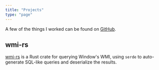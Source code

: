 ```yaml
---
title: "Projects"
type: "page"
---
```


A few of the things I worked can be found on [GitHub](https://github.com/ohadravid).

## wmi-rs
[wmi-rs](https://github.com/ohadravid/wmi-rs) is a Rust crate for querying Window's WMI, using `serde` to auto-generate SQL-like queries and deserialize the results.